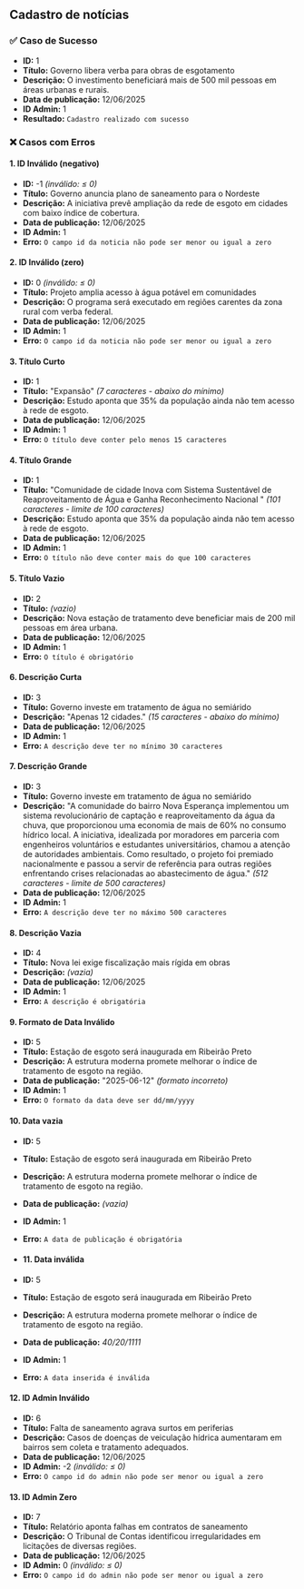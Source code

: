 ## Cadastro de notícias

### ✅ Caso de Sucesso
- **ID:** 1  
- **Título:** Governo libera verba para obras de esgotamento  
- **Descrição:** O investimento beneficiará mais de 500 mil pessoas em áreas urbanas e rurais.  
- **Data de publicação:** 12/06/2025  
- **ID Admin:** 1  
- **Resultado:** `Cadastro realizado com sucesso`  

### ❌ Casos com Erros

#### 1. ID Inválido (negativo)
- **ID:** -1 *(inválido: ≤ 0)*  
- **Título:** Governo anuncia plano de saneamento para o Nordeste  
- **Descrição:** A iniciativa prevê ampliação da rede de esgoto em cidades com baixo índice de cobertura.  
- **Data de publicação:** 12/06/2025  
- **ID Admin:** 1  
- **Erro:** `O campo id da noticia não pode ser menor ou igual a zero`  

#### 2. ID Inválido (zero)
- **ID:** 0 *(inválido: ≤ 0)*  
- **Título:** Projeto amplia acesso à água potável em comunidades  
- **Descrição:** O programa será executado em regiões carentes da zona rural com verba federal.  
- **Data de publicação:** 12/06/2025  
- **ID Admin:** 1  
- **Erro:** `O campo id da noticia não pode ser menor ou igual a zero`  

#### 3. Título Curto
- **ID:** 1  
- **Título:** "Expansão" *(7 caracteres - abaixo do mínimo)*  
- **Descrição:** Estudo aponta que 35% da população ainda não tem acesso à rede de esgoto.  
- **Data de publicação:** 12/06/2025  
- **ID Admin:** 1  
- **Erro:** `O título deve conter pelo menos 15 caracteres`

#### 4. Título Grande
- **ID:** 1  
- **Título:** "Comunidade de cidade Inova com Sistema Sustentável de Reaproveitamento de Água e Ganha Reconhecimento Nacional " *(101 caracteres - limite de 100 caracteres)*  
- **Descrição:** Estudo aponta que 35% da população ainda não tem acesso à rede de esgoto.  
- **Data de publicação:** 12/06/2025  
- **ID Admin:** 1  
- **Erro:** `O título não deve conter mais do que 100 caracteres`

#### 5. Título Vazio
- **ID:** 2  
- **Título:** *(vazio)*  
- **Descrição:** Nova estação de tratamento deve beneficiar mais de 200 mil pessoas em área urbana.  
- **Data de publicação:** 12/06/2025  
- **ID Admin:** 1  
- **Erro:** `O título é obrigatório`  

#### 6. Descrição Curta
- **ID:** 3  
- **Título:** Governo investe em tratamento de água no semiárido  
- **Descrição:** "Apenas 12 cidades." *(15 caracteres - abaixo do mínimo)* 
- **Data de publicação:** 12/06/2025  
- **ID Admin:** 1   
- **Erro:** `A descrição deve ter no mínimo 30 caracteres`  

#### 7. Descrição Grande
- **ID:** 3  
- **Título:** Governo investe em tratamento de água no semiárido  
- **Descrição:** "A comunidade do bairro Nova Esperança implementou um sistema revolucionário de captação e reaproveitamento da água da chuva, que proporcionou uma economia de mais de 60% no consumo hídrico local. A iniciativa, idealizada por moradores em parceria com engenheiros voluntários e estudantes universitários, chamou a atenção de autoridades ambientais. Como resultado, o projeto foi premiado nacionalmente e passou a servir de referência para outras regiões enfrentando crises relacionadas ao abastecimento de água." *(512 caracteres - limite de 500 caracteres)* 
- **Data de publicação:** 12/06/2025  
- **ID Admin:** 1   
- **Erro:** `A descrição deve ter no máximo 500 caracteres`

#### 8. Descrição Vazia
- **ID:** 4  
- **Título:** Nova lei exige fiscalização mais rígida em obras  
- **Descrição:** *(vazia)*  
- **Data de publicação:** 12/06/2025  
- **ID Admin:** 1  
- **Erro:** `A descrição é obrigatória`  

#### 9. Formato de Data Inválido
- **ID:** 5  
- **Título:** Estação de esgoto será inaugurada em Ribeirão Preto  
- **Descrição:** A estrutura moderna promete melhorar o índice de tratamento de esgoto na região.  
- **Data de publicação:** "2025-06-12" *(formato incorreto)*  
- **ID Admin:** 1  
- **Erro:** `O formato da data deve ser dd/mm/yyyy`  

#### 10. Data vazia
- **ID:** 5  
- **Título:** Estação de esgoto será inaugurada em Ribeirão Preto  
- **Descrição:** A estrutura moderna promete melhorar o índice de tratamento de esgoto na região.  
- **Data de publicação:** *(vazia)*  
- **ID Admin:** 1  
- **Erro:** `A data de publicação é obrigatória`

- #### 11. Data inválida
- **ID:** 5  
- **Título:** Estação de esgoto será inaugurada em Ribeirão Preto  
- **Descrição:** A estrutura moderna promete melhorar o índice de tratamento de esgoto na região.  
- **Data de publicação:** *40/20/1111*  
- **ID Admin:** 1  
- **Erro:** `A data inserida é inválida`  

#### 12. ID Admin Inválido
- **ID:** 6  
- **Título:** Falta de saneamento agrava surtos em periferias  
- **Descrição:** Casos de doenças de veiculação hídrica aumentaram em bairros sem coleta e tratamento adequados.  
- **Data de publicação:** 12/06/2025  
- **ID Admin:** -2 *(inválido: ≤ 0)*  
- **Erro:** `O campo id do admin não pode ser menor ou igual a zero`  

#### 13. ID Admin Zero
- **ID:** 7  
- **Título:** Relatório aponta falhas em contratos de saneamento  
- **Descrição:** O Tribunal de Contas identificou irregularidades em licitações de diversas regiões.  
- **Data de publicação:** 12/06/2025  
- **ID Admin:** 0 *(inválido: ≤ 0)*  
- **Erro:** `O campo id do admin não pode ser menor ou igual a zero`
